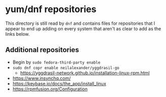 # yum/dnf repositories

This directory is still read by `dnf` and contains files for repositories
that I appear to end up adding on every system that aren't as clear to add
as the links below.

## Additional repositories

- Begin by `sudo fedora-third-party enable`
- `sudo dnf copr enable neilalexander/yggdrasil-go`
  - https://yggdrasil-network.github.io/installation-linux-rpm.html
- https://www.insynchq.com/
- https://keybase.io/docs/the_app/install_linux
- https://rpmfusion.org/Configuration
